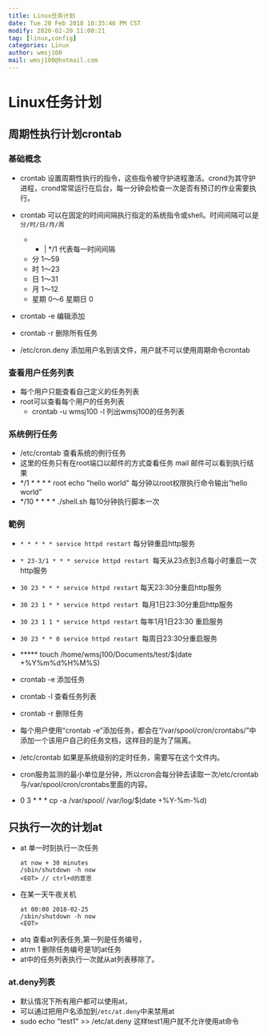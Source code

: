 ```yaml
---
title: Linux任务计划
date: Tue 20 Feb 2018 10:35:46 PM CST
modify: 2020-02-20 11:00:21 
tag: [linux,config]
categories: Linux
author: wmsj100
mail: wmsj100@hotmail.com
---
```


# Linux任务计划

## 周期性执行计划crontab

### 基础概念
- crontab 设置周期性执行的指令，这些指令被守护进程激活。crond为其守护进程，crond常常运行在后台，每一分钟会检查一次是否有预订的作业需要执行。

- crontab 可以在固定的时间间隔执行指定的系统指令或shell。时间间隔可以是 `分/时/日/月/周`
    - * | */1 代表每一时间间隔
    - 分 1～59
    - 时 1～23
    - 日 1～31
    - 月 1～12
    - 星期 0～6 星期日 0
- crontab -e 编辑添加
- crontab -r  删除所有任务

- /etc/cron.deny 添加用户名到该文件，用户就不可以使用周期命令crontab

### 查看用户任务列表
- 每个用户只能查看自己定义的任务列表
- root可以查看每个用户的任务列表
    - crontab -u wmsj100 -l 列出wmsj100的任务列表

### 系统例行任务
- /etc/crontab 查看系统的例行任务
- 这里的任务只有在root端口以邮件的方式查看任务 mail 邮件可以看到执行结果
- */1 * * * * root echo "hello world" 每分钟以root权限执行命令输出“hello world”
- */10 * * * * ./shell.sh  每10分钟执行脚本一次

### 範例
- `* * * * * service httpd restart` 每分钟重启http服务
- `* 23-3/1 * * * service httpd restart `每天从23点到3点每小时重启一次http服务
- `30 23 * * * service httpd restart` 每天23:30分重启http服务
- `30 23 1 * * service httpd restart `每月1日23:30分重启http服务 
- `30 23 1 1 * service httpd restart` 每年1月1日23:30 重启服务
- `30 23 * * 0 service httpd restart `每周日23:30分重启服务

- ***** touch /home/wmsj100/Documents/test/$(date +\%Y\%m\%d\%H\%M\%S)

- crontab -e 添加任务
- crontab -l 查看任务列表
- crontab -r 删除任务

- 每个用户使用“crontab -e”添加任务，都会在“/var/spool/cron/crontabs/”中添加一个该用户自己的任务文档，这样目的是为了隔离。

- /etc/crontab 如果是系统级别的定时任务，需要写在这个文件内。

- cron服务监测的最小单位是分钟，所以cron会每分钟去读取一次/etc/crontab与/var/spool/cron/crontabs里面的内容。

- 0 3 * * * cp -a /var/spool/ /var/log/$(date +\%Y-\%m-\%d)

## 只执行一次的计划at
- at 单一时刻执行一次任务
    ```at
    at now + 30 minutes
    /sbin/shutdown -h now
    <EOT> // ctrl+d的意思
    ```
- 在某一天午夜关机
    ```at 
    at 00:00 2018-02-25
    /sbin/shutdown -h now
    <EOT>
    ```
- atq 查看at列表任务,第一列是任务编号，
- atrm 1 删除任务编号是1的at任务
- at中的任务列表执行一次就从at列表移除了。

### at.deny列表
- 默认情况下所有用户都可以使用at，
- 可以通过把用户名添加到`/etc/at.deny`中来禁用at
- sudo echo "test1" >> /etc/at.deny 这样test1用户就不允许使用at命令
